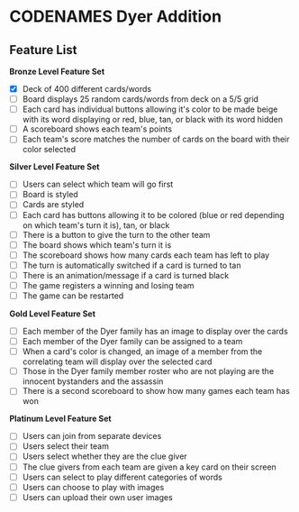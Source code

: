 # CODENAMES Dyer Addition

## Feature List  
**Bronze Level Feature Set**  
- [x] Deck of 400 different cards/words
- [ ] Board displays 25 random cards/words from deck on a 5/5 grid
- [ ] Each card has individual buttons allowing it's color to be made beige with its word displaying or red, blue, tan, or black with its word hidden
- [ ] A scoreboard shows each team's points
- [ ] Each team's score matches the number of cards on the board with their color selected

**Silver Level Feature Set**  
- [ ] Users can select which team will go first
- [ ] Board is styled
- [ ] Cards are styled
- [ ] Each card has buttons allowing it to be colored (blue or red depending on which team's turn it is), tan, or black
- [ ] There is a button to give the turn to the other team
- [ ] The board shows which team's turn it is
- [ ] The scoreboard shows how many cards each team has left to play
- [ ] The turn is automatically switched if a card is turned to tan
- [ ] There is an animation/message if a card is turned black
- [ ] The game registers a winning and losing team
- [ ] The game can be restarted

**Gold Level Feature Set**  
- [ ] Each member of the Dyer family has an image to display over the cards
- [ ] Each member of the Dyer family can be assigned to a team
- [ ] When a card's color is changed, an image of a member from the correlating team will display over the selected card
- [ ] Those in the Dyer family member roster who are not playing are the innocent bystanders and the assassin
- [ ] There is a second scoreboard to show how many games each team has won

**Platinum Level Feature Set**
- [ ] Users can join from separate devices
- [ ] Users select their team
- [ ] Users select whether they are the clue giver
- [ ] The clue givers from each team are given a key card on their screen
- [ ] Users can select to play different categories of words
- [ ] Users can choose to play with images
- [ ] Users can upload their own user images